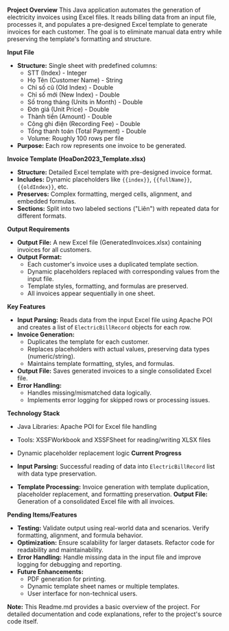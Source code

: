 **Project Overview**
This Java application automates the generation of electricity invoices using Excel files. It reads billing data from an input file, processes it, and populates a pre-designed Excel template to generate invoices for each customer. The goal is to eliminate manual data entry while preserving the template's formatting and structure.

**Input File**
* **Structure:** Single sheet with predefined columns:
    * STT (Index) - Integer
    * Họ Tên (Customer Name) - String
    * Chỉ số cũ (Old Index) - Double
    * Chỉ số mới (New Index) - Double
    * Số trong tháng (Units in Month) - Double
    * Đơn giá (Unit Price) - Double
    * Thành tiền (Amount) - Double
    * Công ghi điện (Recording Fee) - Double
    * Tổng thanh toán (Total Payment) - Double
    * Volume: Roughly 100 rows per file
* **Purpose:** Each row represents one invoice to be generated.

**Invoice Template (HoaDon2023_Template.xlsx)**

* **Structure:** Detailed Excel template with pre-designed invoice format.
* **Includes:** Dynamic placeholders like `{{index}}`, `{{fullName}}`, `{{oldIndex}}`, etc.
* **Preserves:** Complex formatting, merged cells, alignment, and embedded formulas.
* **Sections:** Split into two labeled sections ("Liên") with repeated data for different formats.

**Output Requirements**
* **Output File:** A new Excel file (GeneratedInvoices.xlsx) containing invoices for all customers.
* **Output Format:**
    * Each customer's invoice uses a duplicated template section.
    * Dynamic placeholders replaced with corresponding values from the input file.
    * Template styles, formatting, and formulas are preserved.
    * All invoices appear sequentially in one sheet.

**Key Features**

* **Input Parsing:** Reads data from the input Excel file using Apache POI and creates a list of `ElectricBillRecord` objects for each row.
* **Invoice Generation:**
    * Duplicates the template for each customer.
    * Replaces placeholders with actual values, preserving data types (numeric/string).
    * Maintains template formatting, styles, and formulas.
* **Output File:** Saves generated invoices to a single consolidated Excel file.
* **Error Handling:**
    * Handles missing/mismatched data logically.
    * Implements error logging for skipped rows or processing issues.

**Technology Stack**
* Java Libraries: Apache POI for Excel file handling
* Tools: XSSFWorkbook and XSSFSheet for reading/writing XLSX files
* Dynamic placeholder replacement logic
**Current Progress**

* **Input Parsing:** Successful reading of data into `ElectricBillRecord` list with data type preservation.
* **Template Processing:** Invoice generation with template duplication, placeholder replacement, and formatting preservation.
**Output File:** Generation of a consolidated Excel file with all invoices.

**Pending Items/Features**

* **Testing:** Validate output using real-world data and scenarios. Verify formatting, alignment, and formula behavior.
* **Optimization:** Ensure scalability for larger datasets. Refactor code for readability and maintainability.
* **Error Handling:** Handle missing data in the input file and improve logging for debugging and reporting.
* **Future Enhancements:**
    * PDF generation for printing.
    * Dynamic template sheet names or multiple templates.
    * User interface for non-technical users.

**Note:** This Readme.md provides a basic overview of the project.  For detailed documentation and code explanations, refer to the project's source code itself.
